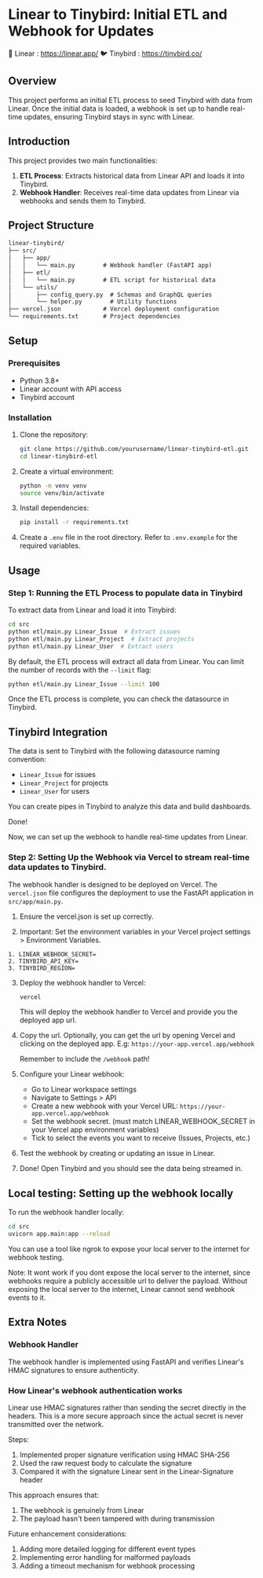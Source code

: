 # Linear to Tinybird: Initial ETL and Webhook for Updates
🔵 Linear : https://linear.app/
🐦 Tinybird : https://tinybird.co/

## Overview

This project performs an initial ETL process to seed Tinybird with data from Linear. Once the initial data is loaded, a webhook is set up to handle real-time updates, ensuring Tinybird stays in sync with Linear.

## Introduction

This project provides two main functionalities:
1. **ETL Process**: Extracts historical data from Linear API and loads it into Tinybird.
2. **Webhook Handler**: Receives real-time data updates from Linear via webhooks and sends them to Tinybird.

## Project Structure

```README.md
linear-tinybird/
├── src/
│   ├── app/
│   │   └── main.py        # Webhook handler (FastAPI app)
│   ├── etl/
│   │   └── main.py        # ETL script for historical data
│   └── utils/
│       ├── config_query.py  # Schemas and GraphQL queries
│       └── helper.py        # Utility functions
├── vercel.json            # Vercel deployment configuration
└── requirements.txt       # Project dependencies
```

## Setup

### Prerequisites

- Python 3.8+
- Linear account with API access
- Tinybird account

### Installation

1. Clone the repository:
   ```bash
   git clone https://github.com/yourusername/linear-tinybird-etl.git
   cd linear-tinybird-etl
   ```
2. Create a virtual environment:
   ```bash
   python -m venv venv
   source venv/bin/activate
   ```
3. Install dependencies:
   ```bash
   pip install -r requirements.txt
   ```
4. Create a `.env` file in the root directory. Refer to `.env.example` for the required variables.

## Usage

### Step 1: Running the ETL Process to populate data in Tinybird

To extract data from Linear and load it into Tinybird:

```bash
cd src
python etl/main.py Linear_Issue  # Extract issues
python etl/main.py Linear_Project  # Extract projects
python etl/main.py Linear_User  # Extract users
```

By default, the ETL process will extract all data from Linear. 
You can limit the number of records with the `--limit` flag:

```bash
python etl/main.py Linear_Issue --limit 100
```
Once the ETL process is complete, you can check the datasource in Tinybird.

## Tinybird Integration

The data is sent to Tinybird with the following datasource naming convention:
- `Linear_Issue` for issues
- `Linear_Project` for projects
- `Linear_User` for users

You can create pipes in Tinybird to analyze this data and build dashboards.

Done!

Now, we can set up the webhook to handle real-time updates from Linear.

### Step 2: Setting Up the Webhook via Vercel to stream real-time data updates to Tinybird.

The webhook handler is designed to be deployed on Vercel. The `vercel.json` file configures the deployment to use the FastAPI application in `src/app/main.py`.

1. Ensure the vercel.json is set up correctly.

2. Important: Set the environment variables in your Vercel project settings > Environment Variables.
```
1. LINEAR_WEBHOOK_SECRET=
2. TINYBIRD_API_KEY=
3. TINYBIRD_REGION=
```

3. Deploy the webhook handler to Vercel:
   ```bash
   vercel
   ```
   This will deploy the webhook handler to Vercel and provide you the deployed app url.

4. Copy the url. Optionally, you can get the url by opening Vercel and clicking on the deployed app.
    E.g: `https://your-app.vercel.app/webhook`
    
    Remember to include the `/webhook` path!

5. Configure your Linear webhook:
   - Go to Linear workspace settings
   - Navigate to Settings > API
   - Create a new webhook with your Vercel URL: `https://your-app.vercel.app/webhook`
   - Set the webhook secret. (must match LINEAR_WEBHOOK_SECRET in your Vercel app environment variables)
   - Tick to select the events you want to receive (Issues, Projects, etc.)

6. Test the webhook by creating or updating an issue in Linear.

7. Done! Open Tinybird and you should see the data being streamed in.

## Local testing: Setting up the webhook locally

To run the webhook handler locally:

```bash
cd src
uvicorn app.main:app --reload
```
You can use a tool like ngrok to expose your local server to the internet for webhook testing. 

Note: It wont work if you dont expose the local server to the internet, since webhooks require a publicly accessible url to deliver the payload. Without exposing the local server to the internet, Linear cannot send webhook events to it.

## Extra Notes

### Webhook Handler

The webhook handler is implemented using FastAPI and verifies Linear's HMAC signatures to ensure authenticity.

### How Linear's webhook authentication works
Linear use HMAC signatures rather than sending the secret directly in the headers. This is a more secure approach since the actual secret is never transmitted over the network.

Steps:
1. Implemented proper signature verification using HMAC SHA-256
2. Used the raw request body to calculate the signature
3. Compared it with the signature Linear sent in the Linear-Signature header

This approach ensures that:
1. The webhook is genuinely from Linear
2. The payload hasn't been tampered with during transmission

Future enhancement considerations:
1. Adding more detailed logging for different event types
2. Implementing error handling for malformed payloads
3. Adding a timeout mechanism for webhook processing

